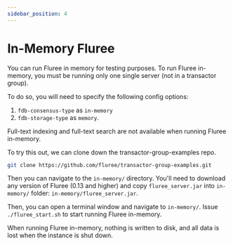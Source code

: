 ```yaml
---
sidebar_position: 4
---
```


# In-Memory Fluree

You can run Fluree in memory for testing purposes. To run Fluree in-memory, you
must be running only one single server (not in a transactor group).

To do so, you will need to specify the following config options:

1. `fdb-consensus-type` as `in-memory`
2. `fdb-storage-type` as `memory`.

Full-text indexing and full-text search are not available when running Fluree in-memory.

To try this out, we can clone down the transactor-group-examples repo.

```bash
git clone https://github.com/fluree/transactor-group-examples.git
```

Then you can navigate to the `in-memory/` directory. You'll need to download any
version of Fluree (0.13 and higher) and copy `fluree_server.jar` into `in-memory/`
folder: `in-memory/fluree_server.jar`.

Then, you can open a terminal window and navigate to `in-memory/`. Issue `./fluree_start.sh`
to start running Fluree in-memory.

When running Fluree in-memory, nothing is written to disk, and all data is lost
when the instance is shut down.
